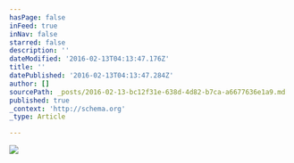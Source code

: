 ```yaml
---
hasPage: false
inFeed: true
inNav: false
starred: false
description: ''
dateModified: '2016-02-13T04:13:47.176Z'
title: ''
datePublished: '2016-02-13T04:13:47.284Z'
author: []
sourcePath: _posts/2016-02-13-bc12f31e-638d-4d82-b7ca-a6677636e1a9.md
published: true
_context: 'http://schema.org'
_type: Article

---
```

![](https://the-grid-user-content.s3-us-west-2.amazonaws.com/349c8157-2ee5-4641-987c-1c25920ab04b.jpg)